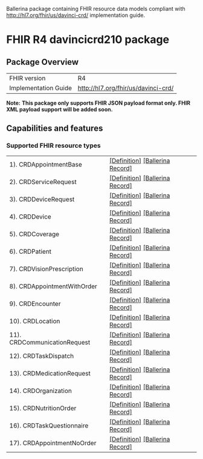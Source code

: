 Ballerina package containing FHIR resource data models
compliant with http://hl7.org/fhir/us/davinci-crd/ implementation guide.

# FHIR R4 davincicrd210 package

## Package Overview

|                      |                                     |
| -------------------- | ----------------------------------- |
| FHIR version         | R4                                  |
| Implementation Guide | http://hl7.org/fhir/us/davinci-crd/ |

**Note:**
**This package only supports FHIR JSON payload format only. FHIR XML payload support will be added soon.**

## Capabilities and features

### Supported FHIR resource types

|                              |                                               |
| ---------------------------- | --------------------------------------------- |
| 1). CRDAppointmentBase       | [[Definition]][s1] [[Ballerina Record]][m1]   |
| 2). CRDServiceRequest        | [[Definition]][s2] [[Ballerina Record]][m2]   |
| 3). CRDDeviceRequest         | [[Definition]][s3] [[Ballerina Record]][m3]   |
| 4). CRDDevice                | [[Definition]][s4] [[Ballerina Record]][m4]   |
| 5). CRDCoverage              | [[Definition]][s5] [[Ballerina Record]][m5]   |
| 6). CRDPatient               | [[Definition]][s6] [[Ballerina Record]][m6]   |
| 7). CRDVisionPrescription    | [[Definition]][s7] [[Ballerina Record]][m7]   |
| 8). CRDAppointmentWithOrder  | [[Definition]][s8] [[Ballerina Record]][m8]   |
| 9). CRDEncounter             | [[Definition]][s9] [[Ballerina Record]][m9]   |
| 10). CRDLocation             | [[Definition]][s10] [[Ballerina Record]][m10] |
| 11). CRDCommunicationRequest | [[Definition]][s11] [[Ballerina Record]][m11] |
| 12). CRDTaskDispatch         | [[Definition]][s12] [[Ballerina Record]][m12] |
| 13). CRDMedicationRequest    | [[Definition]][s13] [[Ballerina Record]][m13] |
| 14). CRDOrganization         | [[Definition]][s14] [[Ballerina Record]][m14] |
| 15). CRDNutritionOrder       | [[Definition]][s15] [[Ballerina Record]][m15] |
| 16). CRDTaskQuestionnaire    | [[Definition]][s16] [[Ballerina Record]][m16] |
| 17). CRDAppointmentNoOrder   | [[Definition]][s17] [[Ballerina Record]][m17] |

[m1]: https://lib.ballerina.io/ballerinax/health.fhir.r4.davincicrd210/1.0.0#CRDAppointmentBase
[m2]: https://lib.ballerina.io/ballerinax/health.fhir.r4.davincicrd210/1.0.0#CRDServiceRequest
[m3]: https://lib.ballerina.io/ballerinax/health.fhir.r4.davincicrd210/1.0.0#CRDDeviceRequest
[m4]: https://lib.ballerina.io/ballerinax/health.fhir.r4.davincicrd210/1.0.0#CRDDevice
[m5]: https://lib.ballerina.io/ballerinax/health.fhir.r4.davincicrd210/1.0.0#CRDCoverage
[m6]: https://lib.ballerina.io/ballerinax/health.fhir.r4.davincicrd210/1.0.0#CRDPatient
[m7]: https://lib.ballerina.io/ballerinax/health.fhir.r4.davincicrd210/1.0.0#CRDVisionPrescription
[m8]: https://lib.ballerina.io/ballerinax/health.fhir.r4.davincicrd210/1.0.0#CRDAppointmentWithOrder
[m9]: https://lib.ballerina.io/ballerinax/health.fhir.r4.davincicrd210/1.0.0#CRDEncounter
[m10]: https://lib.ballerina.io/ballerinax/health.fhir.r4.davincicrd210/1.0.0#CRDLocation
[m11]: https://lib.ballerina.io/ballerinax/health.fhir.r4.davincicrd210/1.0.0#CRDCommunicationRequest
[m12]: https://lib.ballerina.io/ballerinax/health.fhir.r4.davincicrd210/1.0.0#CRDTaskDispatch
[m13]: https://lib.ballerina.io/ballerinax/health.fhir.r4.davincicrd210/1.0.0#CRDMedicationRequest
[m14]: https://lib.ballerina.io/ballerinax/health.fhir.r4.davincicrd210/1.0.0#CRDOrganization
[m15]: https://lib.ballerina.io/ballerinax/health.fhir.r4.davincicrd210/1.0.0#CRDNutritionOrder
[m16]: https://lib.ballerina.io/ballerinax/health.fhir.r4.davincicrd210/1.0.0#CRDTaskQuestionnaire
[m17]: https://lib.ballerina.io/ballerinax/health.fhir.r4.davincicrd210/1.0.0#CRDAppointmentNoOrder
[s1]: http://hl7.org/fhir/us/davinci-crd/StructureDefinition/profile-appointment-base
[s2]: http://hl7.org/fhir/us/davinci-crd/StructureDefinition/profile-servicerequest
[s3]: http://hl7.org/fhir/us/davinci-crd/StructureDefinition/profile-devicerequest
[s4]: http://hl7.org/fhir/us/davinci-crd/StructureDefinition/profile-device
[s5]: http://hl7.org/fhir/us/davinci-crd/StructureDefinition/profile-coverage
[s6]: http://hl7.org/fhir/us/davinci-crd/StructureDefinition/profile-patient
[s7]: http://hl7.org/fhir/us/davinci-crd/StructureDefinition/profile-visionprescription
[s8]: http://hl7.org/fhir/us/davinci-crd/StructureDefinition/profile-appointment-with-order
[s9]: http://hl7.org/fhir/us/davinci-crd/StructureDefinition/profile-encounter
[s10]: http://hl7.org/fhir/us/davinci-crd/StructureDefinition/profile-location
[s11]: http://hl7.org/fhir/us/davinci-crd/StructureDefinition/profile-communicationrequest
[s12]: http://hl7.org/fhir/us/davinci-crd/StructureDefinition/profile-task-dispatch
[s13]: http://hl7.org/fhir/us/davinci-crd/StructureDefinition/profile-medicationrequest
[s14]: http://hl7.org/fhir/us/davinci-crd/StructureDefinition/profile-organization
[s15]: http://hl7.org/fhir/us/davinci-crd/StructureDefinition/profile-nutritionorder
[s16]: http://hl7.org/fhir/us/davinci-crd/StructureDefinition/profile-taskquestionnaire
[s17]: http://hl7.org/fhir/us/davinci-crd/StructureDefinition/profile-appointment-no-order
